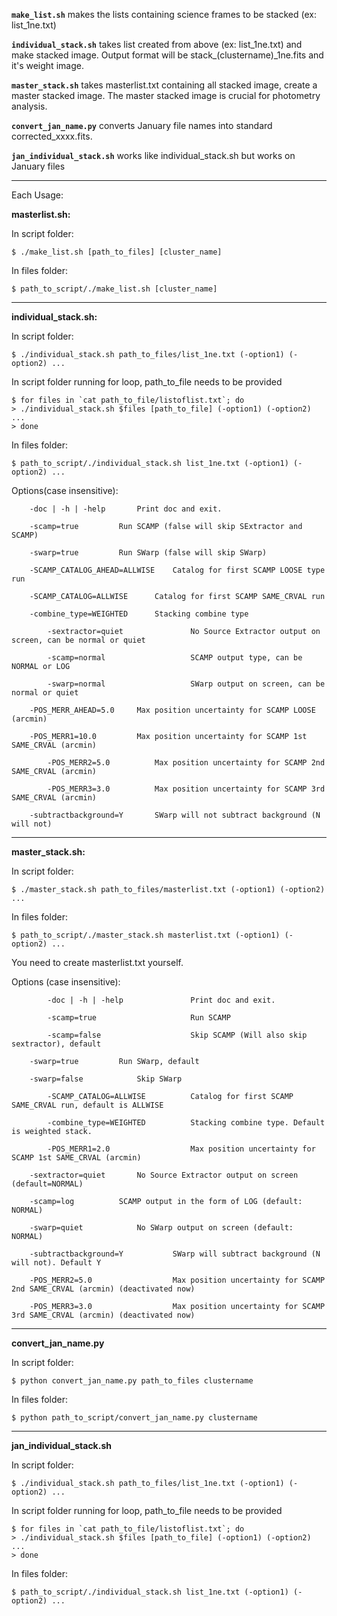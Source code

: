 

**`make_list.sh`** makes the lists containing science frames to be stacked (ex: list_1ne.txt)

**`individual_stack.sh`** takes list created from above (ex: list_1ne.txt) and make stacked image.
Output format will be stack_(clustername)_1ne.fits and it's weight image.

**`master_stack.sh`** takes masterlist.txt containing all stacked image, create a master stacked image.
The master stacked image is crucial for photometry analysis.

**`convert_jan_name.py`** converts January file names into standard corrected_xxxx.fits.

**`jan_individual_stack.sh`** works like individual_stack.sh but works on January files

---------------------------------------------------------------

Each Usage:

**masterlist.sh:**

In script folder:

`$ ./make_list.sh [path_to_files] [cluster_name]`

In files folder:

`$ path_to_script/./make_list.sh [cluster_name]`

---------------------------------------------------------------

**individual_stack.sh:**

In script folder:

`$ ./individual_stack.sh path_to_files/list_1ne.txt (-option1) (-option2) ...`

In script folder running for loop, path_to_file needs to be provided

```
$ for files in `cat path_to_file/listoflist.txt`; do
> ./individual_stack.sh $files [path_to_file] (-option1) (-option2) ...
> done
```

In files folder:

`$ path_to_script/./individual_stack.sh list_1ne.txt (-option1) (-option2) ...`

Options(case insensitive):

```
	-doc | -h | -help		Print doc and exit.

	-scamp=true			Run SCAMP (false will skip SExtractor and SCAMP)

	-swarp=true			Run SWarp (false will skip SWarp)

	-SCAMP_CATALOG_AHEAD=ALLWISE	Catalog for first SCAMP LOOSE type run

	-SCAMP_CATALOG=ALLWISE		Catalog for first SCAMP SAME_CRVAL run

	-combine_type=WEIGHTED		Stacking combine type

        -sextractor=quiet               No Source Extractor output on screen, can be normal or quiet

        -scamp=normal                   SCAMP output type, can be NORMAL or LOG

        -swarp=normal                   SWarp output on screen, can be normal or quiet

	-POS_MERR_AHEAD=5.0		Max position uncertainty for SCAMP LOOSE (arcmin)

	-POS_MERR1=10.0			Max position uncertainty for SCAMP 1st SAME_CRVAL (arcmin)

        -POS_MERR2=5.0			Max position uncertainty for SCAMP 2nd SAME_CRVAL (arcmin)

        -POS_MERR3=3.0			Max position uncertainty for SCAMP 3rd SAME_CRVAL (arcmin)

	-subtractbackground=Y		SWarp will not subtract background (N will not)
```

---------------------------------------------------------------

**master_stack.sh:**

In script folder:

`$ ./master_stack.sh path_to_files/masterlist.txt (-option1) (-option2) ...`

In files folder:

`$ path_to_script/./master_stack.sh masterlist.txt (-option1) (-option2) ...`

You need to create masterlist.txt yourself.

Options (case insensitive):

```
        -doc | -h | -help               Print doc and exit.

        -scamp=true                     Run SCAMP

        -scamp=false                    Skip SCAMP (Will also skip sextractor), default

	-swarp=true			Run SWarp, default

	-swarp=false			Skip SWarp

        -SCAMP_CATALOG=ALLWISE          Catalog for first SCAMP SAME_CRVAL run, default is ALLWISE

        -combine_type=WEIGHTED          Stacking combine type. Default is weighted stack.

        -POS_MERR1=2.0                  Max position uncertainty for SCAMP 1st SAME_CRVAL (arcmin)

	-sextractor=quiet		No Source Extractor output on screen (default=NORMAL)

	-scamp=log			SCAMP output in the form of LOG (default: NORMAL)

	-swarp=quiet			No SWarp output on screen (default: NORMAL)

	-subtractbackground=Y           SWarp will subtract background (N will not). Default Y

	-POS_MERR2=5.0                  Max position uncertainty for SCAMP 2nd SAME_CRVAL (arcmin) (deactivated now)

	-POS_MERR3=3.0                  Max position uncertainty for SCAMP 3rd SAME_CRVAL (arcmin) (deactivated now)
```


---------------------------------------------------------------

**convert_jan_name.py**

In script folder:

`$ python convert_jan_name.py path_to_files clustername`

In files folder:

`$ python path_to_script/convert_jan_name.py clustername`


---------------------------------------------------------------

**jan_individual_stack.sh**

In script folder:

`$ ./individual_stack.sh path_to_files/list_1ne.txt (-option1) (-option2) ...`

In script folder running for loop, path_to_file needs to be provided

```
$ for files in `cat path_to_file/listoflist.txt`; do
> ./individual_stack.sh $files [path_to_file] (-option1) (-option2) ...
> done
```

In files folder:

`$ path_to_script/./individual_stack.sh list_1ne.txt (-option1) (-option2) ...`


